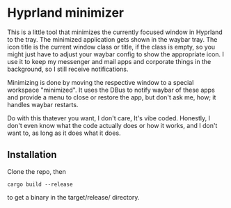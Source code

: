 # Hyprland minimizer

This is a little tool that minimizes the currently focused window in Hyprland to the tray. The minimized application gets shown in the waybar tray. The icon title is the current window class or title, if the class is empty, so you might just have to adjust your waybar config to show the appropriate icon. I use it to keep my messenger and mail apps and corporate things in the background, so I still receive notifications. 

Minimizing is done by moving the respective window to a special workspace "minimized". It uses the DBus to notify waybar of these apps and provide a menu to close or restore the app, but don't ask me, how; it handles waybar restarts.

Do with this thatever you want, I don't care, It's vibe coded. Honestly, I don't even know what the code actually does or how it works, and I don't want to, as long as it does what it does.

## Installation

Clone the repo, then

```
cargo build --release
```

to get a binary in the target/release/ directory.
